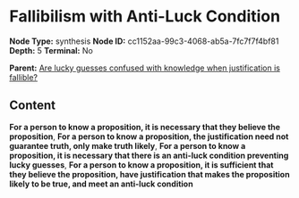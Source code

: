 # Fallibilism with Anti-Luck Condition

**Node Type:** synthesis
**Node ID:** cc1152aa-99c3-4068-ab5a-7fc7f7f4bf81
**Depth:** 5
**Terminal:** No

**Parent:** [Are lucky guesses confused with knowledge when justification is fallible?](are-lucky-guesses-confused-with-knowledge-when-justification-is-fallible-antithesis-915c2f93-a0fb-40ac-b8b8-afa1fb86a9cf.md)

## Content

**For a person to know a proposition, it is necessary that they believe the proposition**, **For a person to know a proposition, the justification need not guarantee truth, only make truth likely**, **For a person to know a proposition, it is necessary that there is an anti-luck condition preventing lucky guesses**, **For a person to know a proposition, it is sufficient that they believe the proposition, have justification that makes the proposition likely to be true, and meet an anti-luck condition**
